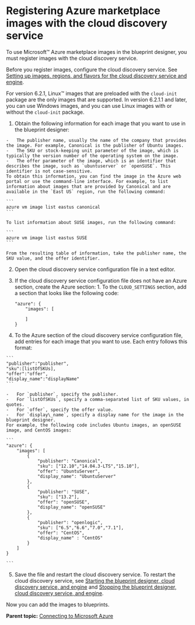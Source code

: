 # Registering Azure marketplace images with the cloud discovery service

To use Microsoft™ Azure marketplace images in the blueprint designer, you must register images with the cloud discovery service.

Before you register images, configure the cloud discovery service. See [Setting up images, regions, and flavors for the cloud discovery service and engine](../../com.udeploy.doc/topics/cds_configure.md).

For version 6.2.1, Linux™ images that are preloaded with the `cloud-init` package are the only images that are supported. In version 6.2.1.1 and later, you can use Windows images, and you can use Linux images with or without the `cloud-init` package.

1.   Obtain the following information for each image that you want to use in the blueprint designer: 

    -   The publisher name, usually the name of the company that provides the image. For example, Canonical is the publisher of Ubuntu images.
    -   The SKU or stock-keeping unit parameter of the image, which is typically the version number of the operating system on the image.
    -   The offer parameter of the image, which is an identifier that describes the image, such as `ubuntuserver` or `openSUSE`. This identifier is not case-sensitive.
    To obtain this information, you can find the image in the Azure web portal or use the command-line interface. For example, to list information about images that are provided by Canonical and are available in the `East US` region, run the following command:

    ```
    azure vm image list eastus canonical
    ```

    To list information about SUSE images, run the following command:

    ```
    azure vm image list eastus SUSE
    ```

    From the resulting table of information, take the publisher name, the SKU value, and the offer identifier.

2.   Open the cloud discovery service configuration file in a text editor. 
3.   If the cloud discovery service configuration file does not have an Azure section, create the Azure section: 
    1.   To the `CLOUD_SETTINGS` section, add a section that looks like the following code: 

        ```
        "azure": {
            "images": [
                
            ]
        }
        
        ```

4.   To the Azure section of the cloud discovery service configuration file, add entries for each image that you want to use. Each entry follows this format:

    ```
    "publisher":"publisher",
    "sku":[listOfSKUs],
    "offer":"offer",
    "display_name":"displayName"
    ```

    -   For `publisher`, specify the publisher.
    -   For `listOfSKUs`, specify a comma-separated list of SKU values, in quotes.
    -   For `offer`, specify the offer value.
    -   For `display\_name`, specify a display name for the image in the blueprint designer.
    For example, the following code includes Ubuntu images, an openSUSE image, and CentOS images:

    ```
    "azure": {
        "images": [
            {
                "publisher": "Canonical",
                "sku": ["12.10","14.04.3-LTS","15.10"],
                "offer": "UbuntuServer",
                "display_name": "UbuntuServer"
            },
            {
                "publisher": "SUSE",
                "sku": ["13.2"],
                "offer": "openSUSE",
                "display_name": "openSUSE"
            },
            {
                "publisher": "openlogic",
                "sku": ["6.5","6.6","7.0","7.1"],
                "offer": "CentOS",
                "display_name" : "CentOS"
            }
        ]
    }
    
    ```

5.   Save the file and restart the cloud discovery service. To restart the cloud discovery service, see [Starting the blueprint designer, cloud discovery service, and engine](../../com.udeploy.install.doc/topics/start_patterns.md) and [Stopping the blueprint designer, cloud discovery service, and engine](../../com.udeploy.install.doc/topics/stop_patterns.md).

Now you can add the images to blueprints.

**Parent topic:** [Connecting to Microsoft Azure](../../com.edt.doc/topics/cloud_connect_azure.md)

